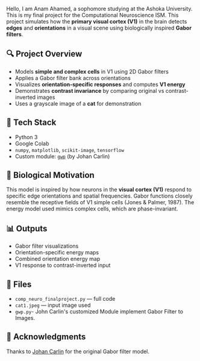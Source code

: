 Hello,
I am Anam Ahamed, a sophomore studying at the Ashoka University.
This is my final project for the Computational Neuroscience ISM.
This project simulates how the **primary visual cortex (V1)** in the brain detects **edges** and **orientations** in a visual scene using biologically inspired **Gabor filters**.

## 🔍 Project Overview

- Models **simple and complex cells** in V1 using 2D Gabor filters
- Applies a Gabor filter bank across orientations
- Visualizes **orientation-specific responses** and computes **V1 energy**
- Demonstrates **contrast invariance** by comparing original vs contrast-inverted images
- Uses a grayscale image of a **cat** for demonstration

## 🧰 Tech Stack

- Python 3
- Google Colab
- `numpy`, `matplotlib`, `scikit-image`, `tensorflow`
- Custom module: [`gwp`](https://www.johancarlin.com/gabor-filter-models-for-visual-neuroscience.html) (by Johan Carlin)

## 🧠 Biological Motivation

This model is inspired by how neurons in the **visual cortex (V1)** respond to specific edge orientations and spatial frequencies. Gabor functions closely resemble the receptive fields of V1 simple cells (Jones & Palmer, 1987). The energy model used mimics complex cells, which are phase-invariant.

## 📊 Outputs

- Gabor filter visualizations
- Orientation-specific energy maps
- Combined orientation energy map
- V1 response to contrast-inverted input

## 📂 Files

- `comp_neuro_finalproject.py` — full code
- `cat1.jpeg` — input image used
- `gwp.py`- John Carlin's customized Module implement Gabor Filter to Images.

## 🤝 Acknowledgments

Thanks to [Johan Carlin](https://www.johancarlin.com/) for the original Gabor filter model.

